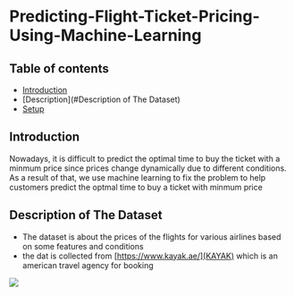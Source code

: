 # Predicting-Flight-Ticket-Pricing-Using-Machine-Learning

## Table of contents
* [Introduction](#Introduction)
* [Description](#Description of The Dataset)
* [Setup](#setup)
## Introduction 
Nowadays, it is difficult to predict the optimal time to buy the ticket with a minmum price since prices change dynamically due to different conditions. As a result of that, we use machine learning to fix the problem to help customers predict the optmal time to buy a ticket with minmum price

## Description of The Dataset
 * The dataset is about the prices of the flights for various airlines based on some features and conditions
 * the dat is collected from [https://www.kayak.ae/](KAYAK) which is an american travel agency for booking 

<img src = "https://i.imgur.com/cHOkO7a.png" >

